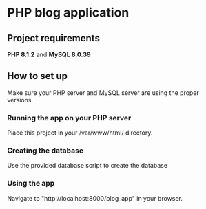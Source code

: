 # PHP blog application
## Project requirements
**PHP 8.1.2** and **MySQL 8.0.39**

## How to set up
Make sure your PHP server and MySQL server are using the proper versions.
### Running the app on your PHP server
Place this project in your /var/www/html/ directory.

### Creating the database
Use the provided database script to create the database

### Using the app
Navigate to "http://localhost:8000/blog_app" in your browser.


